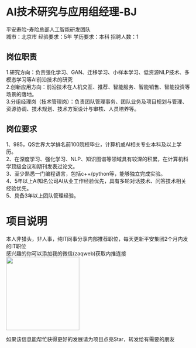 # AI技术研究与应用组经理-BJ
平安寿险-寿险总部人工智能研发团队  
城市：北京市 经验要求：5年 学历要求：本科  招聘人数：1

## 岗位职责
1.研究方向：负责强化学习、GAN、迁移学习、小样本学习、低资源NLP技术、多模态学习等AI前沿技术的研究   
2.创新应用方向：前沿技术在人机交互、推荐、智能服务、智能销售、智能投资等场景的落地。   
3.分组经理岗（技术管理岗）：负责团队管理事务、团队业务及项目规划与管理、资源协调、技术规划、技术方案设计与审核、人员培养等。

## 岗位要求
1、985，QS世界大学排名前100院校毕业，计算机或AI相关专业本科及以上学历。   
2、在深度学习、强化学习、NLP、知识图谱等领域具有较深的积累，在计算机科学顶级会议和期刊发表过论文。   
3、至少熟悉一门编程语言，包括c++/python等，能够独立完成实验。   
4、5年以上AI知名公司AI从业工作经验优先，具有多轮对话技术、问答技术相关经验优先。   
5、具备3年以上团队管理经验。

# 项目说明

本人非猎头，非人事，纯IT同事分享内部推荐职位，每天更新平安集团2个月内发的IT职位  
感兴趣的你可以添加我的微信(zaqweb)获取内推连接  
<img src="https://github.com/zaqweb/PA-IT-JOBS/blob/master/WechatICode.jpeg"  height="200" width="200">

如果该信息能帮忙获得更好的发展请为项目点亮Star，转发给有需要的朋友




